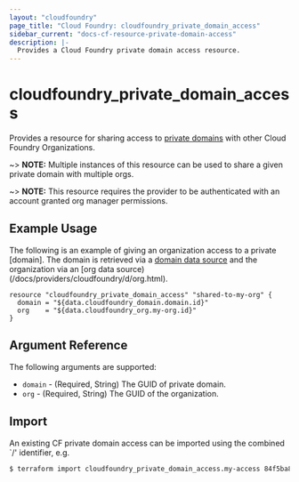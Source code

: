 ```yaml
---
layout: "cloudfoundry"
page_title: "Cloud Foundry: cloudfoundry_private_domain_access"
sidebar_current: "docs-cf-resource-private-domain-access"
description: |-
  Provides a Cloud Foundry private domain access resource.
---
```


# cloudfoundry\_private\_domain\_access

Provides a resource for sharing access to [private domains](https://docs.cloudfoundry.org/devguide/deploy-apps/routes-domains.html#domains) with other Cloud Foundry Organizations.

~> **NOTE:** Multiple instances of this resource can be used to share a given private domain with multiple orgs.

~> **NOTE:** This resource requires the provider to be authenticated with an account granted org manager permissions.


## Example Usage

The following is an example of giving an organization access to a private [domain]. The
domain is retrieved via a [domain data source](/docs/providers/cloudfoundry/d/domain.html)
and the organization via an [org data source)(/docs/providers/cloudfoundry/d/org.html).

```hcl
resource "cloudfoundry_private_domain_access" "shared-to-my-org" {
  domain = "${data.cloudfoundry_domain.domain.id}"
  org    = "${data.cloudfoundry_org.my-org.id}"
}
```

## Argument Reference

The following arguments are supported:

* `domain` - (Required, String) The GUID of private domain.
* `org`    - (Required, String) The GUID of the organization.

## Import

An existing CF private domain access can be imported using the combined `<org-guid>/<domain-guid>' identifier, e.g.

```bash
$ terraform import cloudfoundry_private_domain_access.my-access 84f5ba83-1728-481f-9a62-72d109e4be74/c8eba5e6-5a21-45ee-ae0a-59b1f650888a
```
